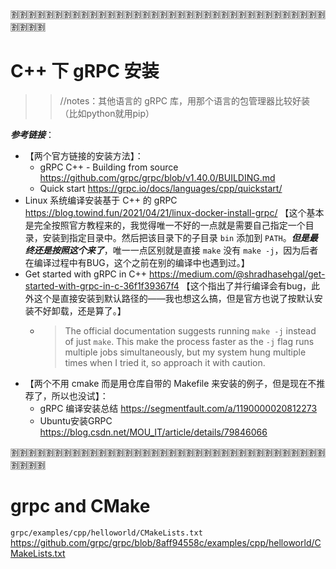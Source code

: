 
:u5272::u5272::u5272::u5272::u5272::u5272::u5272::u5272::u5272::u5272::u5272::u5272::u5272::u5272::u5272::u5272::u5272::u5272::u5272::u5272::u5272::u5272::u5272::u5272::u5272::u5272::u5272::u5272::u5272::u5272::u5272::u5272::u5272::u5272::u5272::u5272::u5272::u5272::u5272::u5272:

# C++ 下 gRPC 安装
>> //notes：其他语言的 gRPC 库，用那个语言的包管理器比较好装（比如python就用pip）

***参考链接***：
- 【两个官方链接的安装方法】：
  * gRPC C++ - Building from source https://github.com/grpc/grpc/blob/v1.40.0/BUILDING.md
  * Quick start https://grpc.io/docs/languages/cpp/quickstart/
- Linux 系统编译安装基于 C++ 的 gRPC https://blog.towind.fun/2021/04/21/linux-docker-install-grpc/ 【这个基本是完全按照官方教程来的，我觉得唯一不好的一点就是需要自己指定一个目录，安装到指定目录中。然后把该目录下的子目录 `bin` 添加到 `PATH`。***但是最终还是按照这个来了***，唯一一点区别就是直接 `make` 没有 `make -j`，因为后者在编译过程中有BUG，这个之前在别的编译中也遇到过。】
- Get started with gRPC in C++ https://medium.com/@shradhasehgal/get-started-with-grpc-in-c-36f1f39367f4 【这个指出了并行编译会有bug，此外这个是直接安装到默认路径的——我也想这么搞，但是官方也说了按默认安装不好卸载，还是算了。】
  * > The official documentation suggests running `make -j` instead of just `make`. This make the process faster as the `-j` flag runs multiple jobs simultaneously, but my system hung multiple times when I tried it, so approach it with caution.
- 【两个不用 cmake 而是用仓库自带的 Makefile 来安装的例子，但是现在不推荐了，所以也没试】：
  * gRPC 编译安装总结 https://segmentfault.com/a/1190000020812273
  * Ubuntu安装GRPC https://blog.csdn.net/MOU_IT/article/details/79846066

:u5272::u5272::u5272::u5272::u5272::u5272::u5272::u5272::u5272::u5272::u5272::u5272::u5272::u5272::u5272::u5272::u5272::u5272::u5272::u5272::u5272::u5272::u5272::u5272::u5272::u5272::u5272::u5272::u5272::u5272::u5272::u5272::u5272::u5272::u5272::u5272::u5272::u5272::u5272::u5272:

# grpc and CMake

`grpc/examples/cpp/helloworld/CMakeLists.txt` https://github.com/grpc/grpc/blob/8aff94558c/examples/cpp/helloworld/CMakeLists.txt
